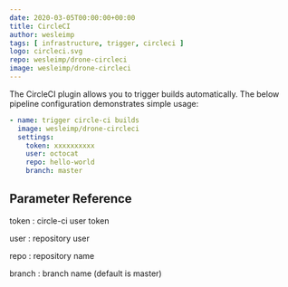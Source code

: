 ```yaml
---
date: 2020-03-05T00:00:00+00:00
title: CircleCI
author: wesleimp
tags: [ infrastructure, trigger, circleci ]
logo: circleci.svg
repo: wesleimp/drone-circleci
image: wesleimp/drone-circleci
---
```


The CircleCI plugin allows you to trigger builds automatically. The below pipeline configuration demonstrates simple usage:

```yaml
- name: trigger circle-ci builds
  image: wesleimp/drone-circleci
  settings:
    token: xxxxxxxxxx
    user: octocat
    repo: hello-world
    branch: master
```

## Parameter Reference

token
: circle-ci user token

user
: repository user

repo
: repository name

branch
: branch name (default is master)
